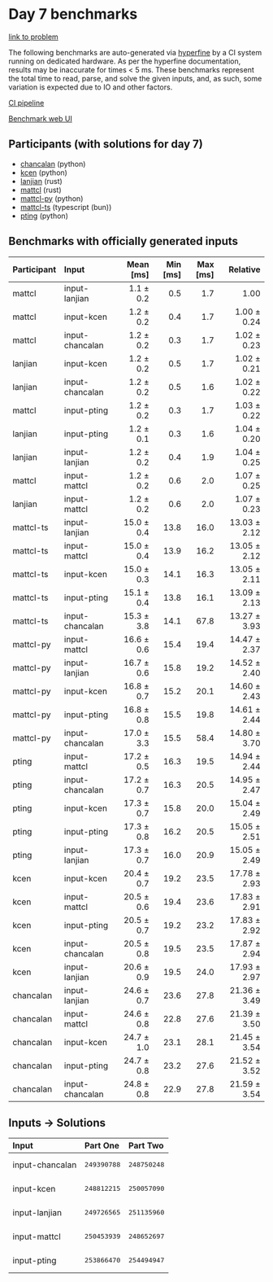 # Day 7 benchmarks

[link to problem](https://adventofcode.com/2023/day/7)

The following benchmarks are auto-generated via
[hyperfine](https://github.com/sharkdp/hyperfine) by a CI system running on
dedicated hardware. As per the hyperfine documentation, results may be
inaccurate for times < 5 ms. These benchmarks represent the total time to read,
parse, and solve the given inputs, and, as such, some variation is expected due
to IO and other factors.

[CI pipeline](http://ci.papercode.net:8080/teams/main/pipelines/aoc2023)

[Benchmark web UI](https://aoc.ancalagon.black)


## Participants (with solutions for day 7)

- [chancalan](https://github.com/chancalan/aoc2023) (python)
- [kcen](https://github.com/kcen/aoc2023) (python)
- [lanjian](https://github.com/lanjian/aoc-2023) (rust)
- [mattcl](https://github.com/mattcl/aoc2023) (rust)
- [mattcl-py](https://github.com/mattcl/aoc2023-py) (python)
- [mattcl-ts](https://github.com/mattcl/aoc2023-js) (typescript (bun))
- [pting](https://github.com/pting/aoc2023) (python)


## Benchmarks with officially generated inputs

| Participant | Input | Mean [ms] | Min [ms] | Max [ms] | Relative |
|:---|:---|---:|---:|---:|---:|
| mattcl | input-lanjian | 1.1 ± 0.2 | 0.5 | 1.7 | 1.00 |
| mattcl | input-kcen | 1.2 ± 0.2 | 0.4 | 1.7 | 1.00 ± 0.24 |
| mattcl | input-chancalan | 1.2 ± 0.2 | 0.3 | 1.7 | 1.02 ± 0.23 |
| lanjian | input-kcen | 1.2 ± 0.2 | 0.5 | 1.7 | 1.02 ± 0.21 |
| lanjian | input-chancalan | 1.2 ± 0.2 | 0.5 | 1.6 | 1.02 ± 0.22 |
| mattcl | input-pting | 1.2 ± 0.2 | 0.3 | 1.7 | 1.03 ± 0.22 |
| lanjian | input-pting | 1.2 ± 0.1 | 0.3 | 1.6 | 1.04 ± 0.20 |
| lanjian | input-lanjian | 1.2 ± 0.2 | 0.4 | 1.9 | 1.04 ± 0.25 |
| mattcl | input-mattcl | 1.2 ± 0.2 | 0.6 | 2.0 | 1.07 ± 0.25 |
| lanjian | input-mattcl | 1.2 ± 0.2 | 0.6 | 2.0 | 1.07 ± 0.23 |
| mattcl-ts | input-lanjian | 15.0 ± 0.4 | 13.8 | 16.0 | 13.03 ± 2.12 |
| mattcl-ts | input-mattcl | 15.0 ± 0.4 | 13.9 | 16.2 | 13.05 ± 2.12 |
| mattcl-ts | input-kcen | 15.0 ± 0.3 | 14.1 | 16.3 | 13.05 ± 2.11 |
| mattcl-ts | input-pting | 15.1 ± 0.4 | 13.8 | 16.1 | 13.09 ± 2.13 |
| mattcl-ts | input-chancalan | 15.3 ± 3.8 | 14.1 | 67.8 | 13.27 ± 3.93 |
| mattcl-py | input-mattcl | 16.6 ± 0.6 | 15.4 | 19.4 | 14.47 ± 2.37 |
| mattcl-py | input-lanjian | 16.7 ± 0.6 | 15.8 | 19.2 | 14.52 ± 2.40 |
| mattcl-py | input-kcen | 16.8 ± 0.7 | 15.2 | 20.1 | 14.60 ± 2.43 |
| mattcl-py | input-pting | 16.8 ± 0.8 | 15.5 | 19.8 | 14.61 ± 2.44 |
| mattcl-py | input-chancalan | 17.0 ± 3.3 | 15.5 | 58.4 | 14.80 ± 3.70 |
| pting | input-mattcl | 17.2 ± 0.5 | 16.3 | 19.5 | 14.94 ± 2.44 |
| pting | input-chancalan | 17.2 ± 0.7 | 16.3 | 20.5 | 14.95 ± 2.47 |
| pting | input-kcen | 17.3 ± 0.7 | 15.8 | 20.0 | 15.04 ± 2.49 |
| pting | input-pting | 17.3 ± 0.8 | 16.2 | 20.5 | 15.05 ± 2.51 |
| pting | input-lanjian | 17.3 ± 0.7 | 16.0 | 20.9 | 15.05 ± 2.49 |
| kcen | input-kcen | 20.4 ± 0.7 | 19.2 | 23.5 | 17.78 ± 2.93 |
| kcen | input-mattcl | 20.5 ± 0.6 | 19.4 | 23.6 | 17.83 ± 2.91 |
| kcen | input-pting | 20.5 ± 0.7 | 19.2 | 23.2 | 17.83 ± 2.92 |
| kcen | input-chancalan | 20.5 ± 0.8 | 19.5 | 23.5 | 17.87 ± 2.94 |
| kcen | input-lanjian | 20.6 ± 0.9 | 19.5 | 24.0 | 17.93 ± 2.97 |
| chancalan | input-lanjian | 24.6 ± 0.7 | 23.6 | 27.8 | 21.36 ± 3.49 |
| chancalan | input-mattcl | 24.6 ± 0.8 | 22.8 | 27.6 | 21.39 ± 3.50 |
| chancalan | input-kcen | 24.7 ± 1.0 | 23.1 | 28.1 | 21.45 ± 3.54 |
| chancalan | input-pting | 24.7 ± 0.8 | 23.2 | 27.6 | 21.52 ± 3.52 |
| chancalan | input-chancalan | 24.8 ± 0.8 | 22.9 | 27.8 | 21.59 ± 3.54 |


## Inputs -> Solutions

| Input | Part One | Part Two |
|:---|:---|:---|
|input-chancalan|<pre>249390788</pre>|<pre>248750248</pre>|
|input-kcen|<pre>248812215</pre>|<pre>250057090</pre>|
|input-lanjian|<pre>249726565</pre>|<pre>251135960</pre>|
|input-mattcl|<pre>250453939</pre>|<pre>248652697</pre>|
|input-pting|<pre>253866470</pre>|<pre>254494947</pre>|